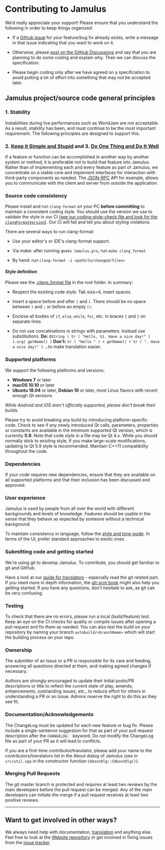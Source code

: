 # Contributing to Jamulus

We’d really appreciate your support! Please ensure that you understand the following in order to keep things organized:

- If a [Github issue](https://github.com/jamulussoftware/jamulus/issues) for your feature/bug fix already exists, write a message in that issue indicating that you want to work on it.

- Otherwise, please [post on the GitHub Discussions](https://github.com/jamulussoftware/jamulus/discussions) and say that you are planning to do some coding and explain why. Then we can discuss the specification.
- Please begin coding only after we have agreed on a specification to avoid putting a lot of effort into something that may not be accepted later.


## Jamulus project/source code general principles

### 1. Stability

Instabilities during live performances such as WorldJam are not acceptable. As a result, stability has been, and must continue to be the most important requirement. The following principles are designed to support this.

### 2. [Keep it Simple and Stupid](https://en.wikipedia.org/wiki/KISS_principle) and 3. [Do One Thing and Do It Well](https://en.wikipedia.org/wiki/Unix_philosophy#Do_One_Thing_and_Do_It_Well)

If a feature or function can be accomplished in another way by another system or method, it is preferable not to build that feature into Jamulus. Rather than of implementing each and every feature as part of Jamulus, we concentrate on a stable core and implement interfaces for interaction with third-party components as needed. The [JSON-RPC](https://github.com/jamulussoftware/jamulus/blob/master/docs/JSON-RPC.md) API for example, allows you to communicate with the client and server from outside the application.

### Source code consistency

Please install and run `clang-format` on your PC **before committing** to maintain a consistent coding style. You should use the version we use to validate the style in our CI [(see our coding-style-check file and look for the `clangFormatVersion`)](https://github.com/jamulussoftware/jamulus/blob/master/.github/workflows/coding-style-check.yml#L20). Our CI will fail and tell you about styling violations.

There are several ways to run clang-format:

- Use your editor's or IDE's clang-format support.

- Via make: after running `qmake Jamulus.pro`, run `make clang_format`

- By hand: run `clang-format -i <path/to/changed/files>`

#### Style definition

Please see the [.clang_format file](https://github.com/jamulussoftware/jamulus/blob/master/.clang-format) in the root folder. In summary:

- Respect the existing code style: Tab size=4, insert spaces.

- Insert a space before and after `(` and `)`. There should be no space between `)` and `;` or before an empty `()`.
- Enclose all bodies of `if`, `else`, `while`, `for`, etc. in braces `{` and `}` on separate lines.
- Do not use concatinations in strings with parameters. Instead use substitutions. **Do:** `QString ( tr ( "Hello, %1. Have a nice day!" ) ).arg( getName() )` **Don't:** `tr ( "Hello " ) + getName() + tr ( ". Have a nice day!" )` ...to make translation easier.

### Supported platforms

We support the following platforms and versions:

- **Windows 7** or later
- **macOS 10.10** or later
- **Ubuntu 18.04** or later, **Debian 10** or later, most Linux flavors with recent enough Qt versions

_While Android and iOS aren't officially supported, please don't break their builds._

Please try to avoid breaking any build by introducing platform-specific code. Check to see if any newly introduced Qt calls, parameters, properties or constants are available in the minimum supported Qt version, which is currently **5.9**. Note that code _style_ in a file may be Qt 4.x. While you should normally stick to existing style, if you make large-scale modifications, updating to Qt 5.9 style is recommended.
Maintain C++11 compatibility throughout the code.

### Dependencies

If your code requires new dependencies, ensure that they are available on all supported platforms and that their inclusion has been discussed and approved.

### User experience

Jamulus is used by people from all over the world with different backgrounds and levels of knowledge.
Features should be usable in the sense that they behave as expected by someone without a technical background.

To maintain consistency in language, follow the [style and tone guide](https://jamulus.io/contribute/Style-and-Tone). In terms of the UI, prefer standard approaches to exotic ones.

### Submitting code and getting started

We're using git to develop Jamulus. To contribute, you should get familiar to git and GitHub.

Have a look at our [guide for translators](docs/TRANSLATING.md) - especially read the git related part. If you need more in depth information, the [git-scm book](https://git-scm.com/book/en/v2) might also help you getting started. If you have any questions, don't hesitate to ask, as git can be very confusing.

### Testing

To check that there are no errors, please run a local (build/feature) test. Keep an eye on the CI checks for quality or compile issues after opening a pull request and fix them as needed. You can also test the build on your repository by naming your branch `autobuild/<branchName>` which will start the building process on your repo.

### Ownership

The submitter of an Issue or a PR is responsible for its care and feeding, answering all questions directed at them, and making agreed changes if necessary.

Authors are strongly encouraged to update their initial posts/PR descriptions or title to reflect the current state of play, amends, enhancements, outstanding issues, etc., to reduce effort for others in understanding a PR or an Issue.
Admins reserve the right to do this as they see fit.

### Documentation/Acknowledgements

The ChangeLog must be updated for each new feature or bug fix. Please include a single-sentence suggestion for that as part of your pull request description after the `CHANGELOG: ` keyword. Do not modify the ChangeLog file as part of your PR as it will lead to conflicts.

If you are a first-time contributor/translator, please add your name to the contributors/translators list in the About dialog of Jamulus (see in `src/util.cpp` in the constructor function `CAboutDlg::CAboutDlg()`).

### Merging Pull Requests

The git master branch is protected and requires at least two reviews by the main developers before the pull request can be merged. Any of the main developers can initiate the merge if a pull request receives at least two positive reviews.

---

## Want to get involved in other ways?

We always need help with documentation, [translation](docs/TRANSLATING.md) and anything else. Feel free to look at the [Website repository](https://github.com/jamulussoftware/jamuluswebsite) or get involved in fixing issues from the [issue tracker](https://github.com/jamulussoftware/jamulus/issues).
